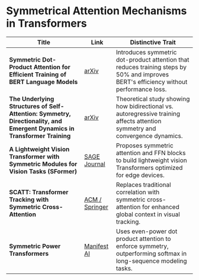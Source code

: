 # Symmetrical Attention Mechanisms in Transformers

| **Title** | **Link** | **Distinctive Trait** |
|-----------|----------|------------------------|
| **Symmetric Dot-Product Attention for Efficient Training of BERT Language Models** | [arXiv](https://arxiv.org/abs/2406.06366) | Introduces symmetric dot-product attention that reduces training steps by 50% and improves BERT's efficiency without performance loss. |
| **The Underlying Structures of Self-Attention: Symmetry, Directionality, and Emergent Dynamics in Transformer Training** | [arXiv](https://arxiv.org/abs/2502.10927) | Theoretical study showing how bidirectional vs. autoregressive training affects attention symmetry and convergence dynamics. |
| **A Lightweight Vision Transformer with Symmetric Modules for Vision Tasks (SFormer)** | [SAGE Journal](https://journals.sagepub.com/doi/full/10.3233/IDA-227205) | Proposes symmetric attention and FFN blocks to build lightweight vision Transformers optimized for edge devices. |
| **SCATT: Transformer Tracking with Symmetric Cross-Attention** | [ACM / Springer](https://dl.acm.org/doi/10.1007/s10489-024-05467-1) | Replaces traditional correlation with symmetric cross-attention for enhanced global context in visual tracking. |
| **Symmetric Power Transformers** | [Manifest AI](https://manifestai.com/articles/symmetric-power-transformers/) | Uses even-power dot product attention to enforce symmetry, outperforming softmax in long-sequence modeling tasks. |
